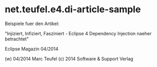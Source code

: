 net.teufel.e4.di-article-sample
===============================

Beispiele fuer den Artikel:

"Injiziert, Infiziert, Fasziniert - Eclipse 4 Dependency Injection naeher betrachtet" 

Eclipse Magazin 04/2014


(w) 04/2014 Marc Teufel
(c) 2014 Software & Support Verlag
